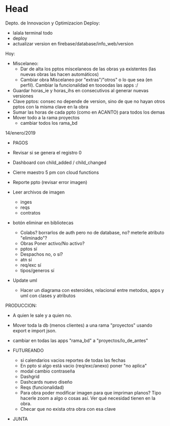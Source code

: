 # Head
Depto. de Innovacion y Optimizacion
Deploy:
 - lalala terminal todo
 - deploy
 - actualizar version en firebase/database/info_web/version
 
 Hoy:
  - Miscelaneo:
     - Dar de alta los pptos miscelaneos de las obras ya existentes (las nuevas obras las hacen automáticos)
     - Cambiar obra Miscelaneo por "extras"/"otros" o lo que sea (en perfil). Cambiar la funcionalidad en toooodas las apps :/
  - Guardar horas_ie y horas_ihs en consecutivos al generar nuevas versiones
  - Clave pptos: consec no depende de version, sino de que no hayan otros pptos con la misma clave en la obra
  - Sumar las horas de cada ppto (como en ACANTO) para todos los demas
  - Mover todo a la rama proyectos
    - cambiar todos los rama_bd  
 
 14/enero/2019
  - PAGOS
  - Revisar si se genera el registro 0
  - Dashboard con child_added / child_changed
  - Cierre maestro 5 pm con cloud functions
  - Reporte ppto (revisar error imagen)
  - Leer archivos de imagen
    - inges
    - reqs
    - contratos  
  - botón eliminar en bibliotecas
    - Colabs? borrarlos de auth pero no de database, no? meterle atributo "eliminado"?
    - Obras Poner activo/No activo?
    - pptos sí
    - Despachos no, o sí?
    - atn sí
    - req/exc sí
    - tipos/generos sí
    
  - Update uml
    - Hacer un diagrama con esteroides, relacional entre metodos, apps y uml con clases y atributos

 PRODUCCION:
  - A quien le sale y a quien no.
  - Mover toda la db (menos clientes) a una rama "proyectos" usando export e import json.
   - cambiar en todas las apps "rama_bd" a "proyectos/lo_de_antes"
   
- FUTUREANDO
  - si calendarios vacios reportes de todas las fechas
  - En ppto si algo está vacio (req/exc/anexo) poner "no aplica"
  - modal cambio contraseña
  - Dashgrid
  - Dashcards nuevo diseño
  - Reqs (funcionalidad)
  - Para obra poder modificar imagen para que impriman planos? Tipo hacerle zoom a algo o cosas así. Ver qué necesidad tienen en la obra.
  - Checar que no exista otra obra con esa clave

- JUNTA

